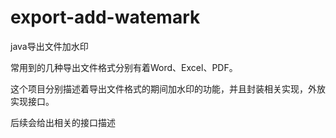 # export-add-watemark
java导出文件加水印

常用到的几种导出文件格式分别有着Word、Excel、PDF。

这个项目分别描述着导出文件格式的期间加水印的功能，并且封装相关实现，外放实现接口。


后续会给出相关的接口描述
